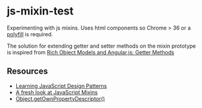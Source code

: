 js-mixin-test
=============

Experimenting with js mixins. Uses html components so Chrome > 36 or a [polyfill](https://github.com/WebReflection/document-register-element#document-register-element) is required.

The solution for extending getter and setter methods on the mixin prototype is inspired from [Rich Object Models and Angular.js: Getter Methods](http://java.dzone.com/articles/rich-object-models-and-0)

## Resources
* [Learning JavaScript Design Patterns](http://addyosmani.com/resources/essentialjsdesignpatterns/book/#mixinpatternjavascript)
* [A fresh look at JavaScript Mixins](http://javascriptweblog.wordpress.com/2011/05/31/a-fresh-look-at-javascript-mixins/)
* [Object.getOwnPropertyDescriptor()](https://developer.mozilla.org/en-US/docs/Web/JavaScript/Reference/Global_Objects/Object/getOwnPropertyDescriptor  )

